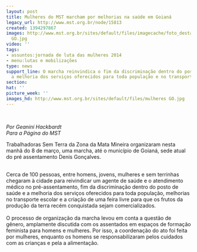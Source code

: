 ```yaml
---
layout: post
title: Mulheres do MST marcham por melhorias na saúde em Goianá
legacy_url: http://www.mst.org.br/node/15813
created: 1394297867
images: http://www.mst.org.br/sites/default/files/imagecache/foto_destaque/mulheres
  GO.jpg
video: ''
tags:
- assuntos:jornada de luta das mulheres 2014
- menu:lutas e mobilizações
type: news
support_line: O marcha reinvindica o fim da discriminação dentro do posto de saúde,
  a melhoria dos serviços oferecidos para toda população e no transporte escolar.
section: 
hat: ''
picture_week: ''
images_hd: http://www.mst.org.br/sites/default/files/mulheres GO.jpg
---
```

<p>&nbsp;</p><p><em>Por Geanini&nbsp;Hackbardt<br>Para a Página do MST</em></p><p>Trabalhadoras Sem Terra da Zona da Mata Mineira organizaram nesta manhã do 8 de março, uma marcha, até o município de Goianá, sede atual do pré assentamento Denis Gonçalves.&nbsp;</p><div>&nbsp;</div><div>Cerca de 100 pessoas, entre homens, jovens, mulheres e sem terrinhas chegaram à cidade para reivindicar um agente de saúde e o atendimento médico no pré-assentamento, fim da discriminação dentro do posto de saúde e a melhoria dos serviços oferecidos para toda população, melhorias no transporte escolar e a criação de uma feira livre para que os frutos da produção da terra recém conquistada sejam comercializados.</div><div>&nbsp;</div><div>O processo de organização da marcha levou em conta a questão de gênero, amplamente discutida com os assentados em espaços de formação feminista para homens e mulheres. Por isso, a coordenação do ato foi feita por mulheres, enquanto os homens se responsabilizaram pelos cuidados com as crianças e pela a alimentação.</div>
